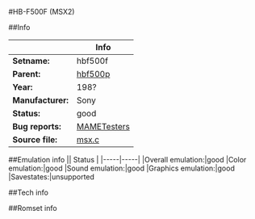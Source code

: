 #HB-F500F (MSX2)

##Info

||Info|
|-----|-----|
|**Setname:**|hbf500f
|**Parent:**|[hbf500p](hbf500p.md)
|**Year:**|198?
|**Manufacturer:**|Sony
|**Status:**|good
|**Bug reports:**|[MAMETesters](http://mametesters.org/view_all_set.php?type=1&temporary=y&search=msx.c)
|**Source file:**|[msx.c](https://github.com/mamedev/mame/blob/master/src/mess/drivers/msx.c)

##Emulation info
|| Status |
|-----|-----|
|Overall emulation:|good
|Color emulation:|good
|Sound emulation:|good
|Graphics emulation:|good
|Savestates:|unsupported

##Tech info

##Romset info

<!--- START OF EDITED COMMENT DO NOT TOUCH TEXT ABOVE-->
